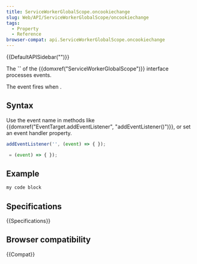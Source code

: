 ```yaml
---
title: ServiceWorkerGlobalScope.oncookiechange
slug: Web/API/ServiceWorkerGlobalScope/oncookiechange
tags:
  - Property
  - Reference
browser-compat: api.ServiceWorkerGlobalScope.oncookiechange
---
```

{{DefaultAPISidebar("")}}

The **``** of the {{domxref("ServiceWorkerGlobalScope")}} interface processes  events.

The  event fires when .

## Syntax

Use the event name in methods like {{domxref("EventTarget.addEventListener", "addEventListener()")}}, or set an event handler property.

```js
addEventListener('', (event) => { });

 = (event) => { });
```

## Example

```js
my code block
```

## Specifications

{{Specifications}}

## Browser compatibility

{{Compat}}

